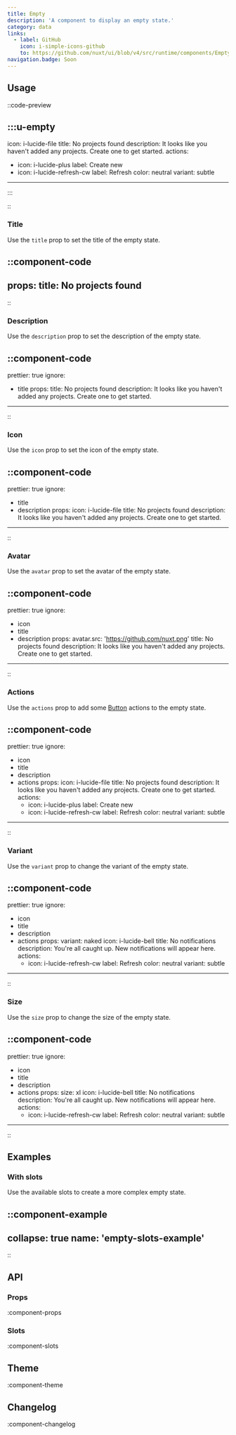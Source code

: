 ```yaml
---
title: Empty
description: 'A component to display an empty state.'
category: data
links:
  - label: GitHub
    icon: i-simple-icons-github
    to: https://github.com/nuxt/ui/blob/v4/src/runtime/components/Empty.vue
navigation.badge: Soon
---
```


## Usage

::code-preview

:::u-empty
---
icon: i-lucide-file
title: No projects found
description: It looks like you haven't added any projects. Create one to get started.
actions:
  - icon: i-lucide-plus
    label: Create new
  - icon: i-lucide-refresh-cw
    label: Refresh
    color: neutral
    variant: subtle
---
:::

::

### Title

Use the `title` prop to set the title of the empty state.

::component-code
---
props:
  title: No projects found
---
::

### Description

Use the `description` prop to set the description of the empty state.

::component-code
---
prettier: true
ignore:
  - title
props:
  title: No projects found
  description: It looks like you haven't added any projects. Create one to get started.
---
::

### Icon

Use the `icon` prop to set the icon of the empty state.

::component-code
---
prettier: true
ignore:
  - title
  - description
props:
  icon: i-lucide-file
  title: No projects found
  description: It looks like you haven't added any projects. Create one to get started.
---
::

### Avatar

Use the `avatar` prop to set the avatar of the empty state.

::component-code
---
prettier: true
ignore:
  - icon
  - title
  - description
props:
  avatar.src: 'https://github.com/nuxt.png'
  title: No projects found
  description: It looks like you haven't added any projects. Create one to get started.
---
::

### Actions

Use the `actions` prop to add some [Button](/docs/components/button) actions to the empty state.

::component-code
---
prettier: true
ignore:
  - icon
  - title
  - description
  - actions
props:
  icon: i-lucide-file
  title: No projects found
  description: It looks like you haven't added any projects. Create one to get started.
  actions:
    - icon: i-lucide-plus
      label: Create new
    - icon: i-lucide-refresh-cw
      label: Refresh
      color: neutral
      variant: subtle
---
::

### Variant

Use the `variant` prop to change the variant of the empty state.

::component-code
---
prettier: true
ignore:
  - icon
  - title
  - description
  - actions
props:
  variant: naked
  icon: i-lucide-bell
  title: No notifications
  description: You're all caught up. New notifications will appear here.
  actions:
    - icon: i-lucide-refresh-cw
      label: Refresh
      color: neutral
      variant: subtle
---
::

### Size

Use the `size` prop to change the size of the empty state.

::component-code
---
prettier: true
ignore:
  - icon
  - title
  - description
  - actions
props:
  size: xl
  icon: i-lucide-bell
  title: No notifications
  description: You're all caught up. New notifications will appear here.
  actions:
    - icon: i-lucide-refresh-cw
      label: Refresh
      color: neutral
      variant: subtle
---
::

## Examples

### With slots

Use the available slots to create a more complex empty state.

::component-example
---
collapse: true
name: 'empty-slots-example'
---
::

## API

### Props

:component-props

### Slots

:component-slots

## Theme

:component-theme

## Changelog

:component-changelog
